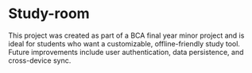 # Study-room
This project was created as part of a BCA final year minor project and is ideal for students who want a customizable, offline-friendly study tool. Future improvements include user authentication, data persistence, and cross-device sync.
